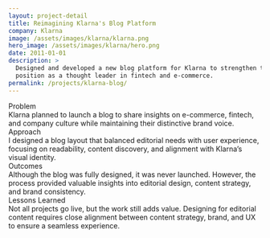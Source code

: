 ```yaml
---
layout: project-detail
title: Reimagining Klarna's Blog Platform
company: Klarna
image: /assets/images/klarna/klarna.png
hero_image: /assets/images/klarna/hero.png
date: 2011-01-01
description: >
  Designed and developed a new blog platform for Klarna to strengthen their 
  position as a thought leader in fintech and e-commerce.
permalink: /projects/klarna-blog/
---
```


<div class="project-grid">
  <div class="grid-headline">Problem</div>
  <div class="grid-content">
    Klarna planned to launch a blog to share insights on e-commerce, fintech, and company culture while maintaining their distinctive brand voice.
  </div>
  
  <div class="grid-headline">Approach</div>
  <div class="grid-content">
    I designed a blog layout that balanced editorial needs with user experience, focusing on readability, content discovery, and alignment with Klarna’s visual identity.
  </div>

  <div class="grid-headline">Outcomes</div>
  <div class="grid-content">
    Although the blog was fully designed, it was never launched. However, the process provided valuable insights into editorial design, content strategy, and brand consistency.
  </div>

  <div class="grid-headline">Lessons Learned</div>
  <div class="grid-content">
    Not all projects go live, but the work still adds value. Designing for editorial content requires close alignment between content strategy, brand, and UX to ensure a seamless experience.
  </div>
</div>